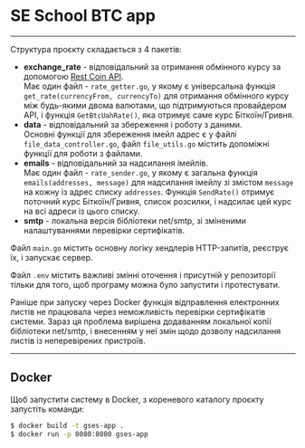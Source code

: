 <h1>SE School BTC app</h1>

---

Структура проєкту складається з 4 пакетів:

<ul>
    <li>
        <strong>exchange_rate</strong> - відповідальний за отримання обмінного курсу за допомогою 
        <a href="https://www.coinapi.io/">Rest Coin API</a>. <br />
        Має один файл - <code>rate_getter.go</code>, у якому є універсальна функція 
        <code>get_rate(currencyFrom, currencyTo)</code> для отримання обмінного курсу 
        між будь-якими двома валютами, що підтримуються провайдером API, і функція
        <code>GetBtcUahRate()</code>, яка отримує саме курс Біткоїн/Гривня.
    </li>
    <li>
        <strong>data</strong> - відповідальний за збереження і роботу з даними. <br />
        Основні функції для збереження імейл адрес є у файлі <code>file_data_controller.go</code>,
        файл <code>file_utils.go</code> містить допоміжні функції для роботи з файлами.   
    </li>
    <li>
        <strong>emails</strong> - відповідальний за надсилання імейлів. <br />
        Має один файл - <code>rate_sender.go</code>, у якому є загальна функція <code>emails(addresses, message)</code>
        для надсилання імейлу зі змістом <code>message</code> на кожну із адрес списку <code>addresses</code>.
        Функція <code>SendRate()</code> отримує поточний курс Біткоїн/Гривня, список розсилки, і надсилає цей курс на
        всі адреси із цього списку.
    </li>
    <li>
        <strong>smtp</strong> - локальна версія бібліотеки net/smtp, зі зміненими налаштуваннями перевірки сертифікатів.
    </li>
</ul>

<p>Файл <code>main.go</code> містить основну логіку хендлерів HTTP-запитів, реєструє їх, і запускає сервер.</p>

<p>Файл <code>.env</code> містить важливі змінні оточення і присутній у репозиторії тільки для того, щоб програму
можна було запустити і протестувати.</p>

<p>Раніше при запуску через Docker функція відправлення електронних листів не працювала через неможливість перевірки
сертифікатів системи. Зараз ця проблема вирішена додаванням локальної копії бібліотеки net/smtp, і внесенням у неї змін
щодо дозволу надсилання листів із неперевірених пристроїв.</p>

---

<h2>Docker</h2>

<p>Щоб запустити систему в Docker, з кореневого каталогу проєкту запустіть команди:</p>

```bash
$ docker build -t gses-app .
$ docker run -p 8080:8080 gses-app
```
